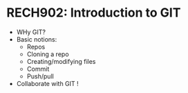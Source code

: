 # RECH902: Introduction to GIT

* WHy GIT? 
* Basic notions:
    * Repos
    * Cloning a repo
    * Creating/modifying files
    * Commit
    * Push/pull
* Collaborate with GIT !
